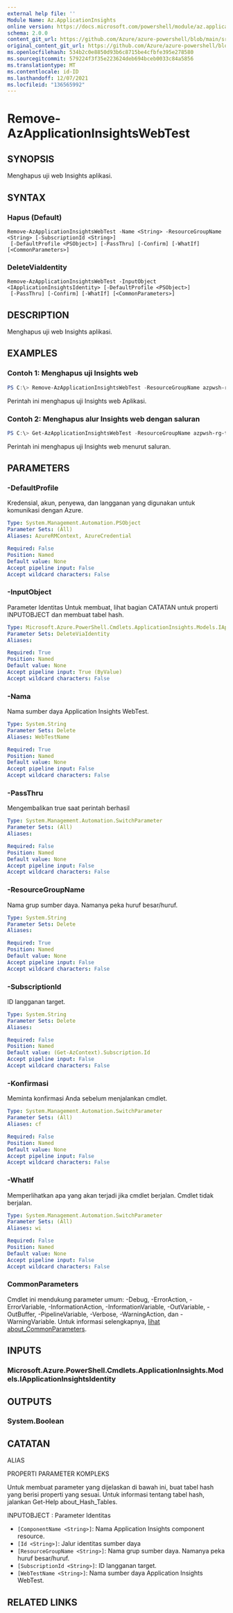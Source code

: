 ```yaml
---
external help file: ''
Module Name: Az.ApplicationInsights
online version: https://docs.microsoft.com/powershell/module/az.applicationinsights/remove-azapplicationinsightswebtest
schema: 2.0.0
content_git_url: https://github.com/Azure/azure-powershell/blob/main/src/ApplicationInsights/ApplicationInsights/help/Remove-AzApplicationInsightsWebTest.md
original_content_git_url: https://github.com/Azure/azure-powershell/blob/main/src/ApplicationInsights/ApplicationInsights/help/Remove-AzApplicationInsightsWebTest.md
ms.openlocfilehash: 534b2c0e8850d93b6c8715be4cfbfe395e278580
ms.sourcegitcommit: 579224f3f35e223624deb694bceb0033c84a5856
ms.translationtype: MT
ms.contentlocale: id-ID
ms.lasthandoff: 12/07/2021
ms.locfileid: "136565992"
---
```

# Remove-AzApplicationInsightsWebTest

## SYNOPSIS
Menghapus uji web Insights aplikasi.

## SYNTAX

### Hapus (Default)
```
Remove-AzApplicationInsightsWebTest -Name <String> -ResourceGroupName <String> [-SubscriptionId <String>]
 [-DefaultProfile <PSObject>] [-PassThru] [-Confirm] [-WhatIf] [<CommonParameters>]
```

### DeleteViaIdentity
```
Remove-AzApplicationInsightsWebTest -InputObject <IApplicationInsightsIdentity> [-DefaultProfile <PSObject>]
 [-PassThru] [-Confirm] [-WhatIf] [<CommonParameters>]
```

## DESCRIPTION
Menghapus uji web Insights aplikasi.

## EXAMPLES

### Contoh 1: Menghapus uji Insights web
```powershell
PS C:\> Remove-AzApplicationInsightsWebTest -ResourceGroupName azpwsh-rg-test -Name standardwebtest01-lucasappinsights

```

Perintah ini menghapus uji Insights web Aplikasi.

### Contoh 2: Menghapus alur Insights web dengan saluran
```powershell
PS C:\> Get-AzApplicationInsightsWebTest -ResourceGroupName azpwsh-rg-test -Name webtest01-lucasappinsights | Remove-AzApplicationInsightsWebTest

```

Perintah ini menghapus uji Insights web menurut saluran.

## PARAMETERS

### -DefaultProfile
Kredensial, akun, penyewa, dan langganan yang digunakan untuk komunikasi dengan Azure.

```yaml
Type: System.Management.Automation.PSObject
Parameter Sets: (All)
Aliases: AzureRMContext, AzureCredential

Required: False
Position: Named
Default value: None
Accept pipeline input: False
Accept wildcard characters: False
```

### -InputObject
Parameter Identitas Untuk membuat, lihat bagian CATATAN untuk properti INPUTOBJECT dan membuat tabel hash.

```yaml
Type: Microsoft.Azure.PowerShell.Cmdlets.ApplicationInsights.Models.IApplicationInsightsIdentity
Parameter Sets: DeleteViaIdentity
Aliases:

Required: True
Position: Named
Default value: None
Accept pipeline input: True (ByValue)
Accept wildcard characters: False
```

### -Nama
Nama sumber daya Application Insights WebTest.

```yaml
Type: System.String
Parameter Sets: Delete
Aliases: WebTestName

Required: True
Position: Named
Default value: None
Accept pipeline input: False
Accept wildcard characters: False
```

### -PassThru
Mengembalikan true saat perintah berhasil

```yaml
Type: System.Management.Automation.SwitchParameter
Parameter Sets: (All)
Aliases:

Required: False
Position: Named
Default value: None
Accept pipeline input: False
Accept wildcard characters: False
```

### -ResourceGroupName
Nama grup sumber daya.
Namanya peka huruf besar/huruf.

```yaml
Type: System.String
Parameter Sets: Delete
Aliases:

Required: True
Position: Named
Default value: None
Accept pipeline input: False
Accept wildcard characters: False
```

### -SubscriptionId
ID langganan target.

```yaml
Type: System.String
Parameter Sets: Delete
Aliases:

Required: False
Position: Named
Default value: (Get-AzContext).Subscription.Id
Accept pipeline input: False
Accept wildcard characters: False
```

### -Konfirmasi
Meminta konfirmasi Anda sebelum menjalankan cmdlet.

```yaml
Type: System.Management.Automation.SwitchParameter
Parameter Sets: (All)
Aliases: cf

Required: False
Position: Named
Default value: None
Accept pipeline input: False
Accept wildcard characters: False
```

### -WhatIf
Memperlihatkan apa yang akan terjadi jika cmdlet berjalan.
Cmdlet tidak berjalan.

```yaml
Type: System.Management.Automation.SwitchParameter
Parameter Sets: (All)
Aliases: wi

Required: False
Position: Named
Default value: None
Accept pipeline input: False
Accept wildcard characters: False
```

### CommonParameters
Cmdlet ini mendukung parameter umum: -Debug, -ErrorAction, -ErrorVariable, -InformationAction, -InformationVariable, -OutVariable, -OutBuffer, -PipelineVariable, -Verbose, -WarningAction, dan -WarningVariable. Untuk informasi selengkapnya, [lihat about_CommonParameters](http://go.microsoft.com/fwlink/?LinkID=113216).

## INPUTS

### Microsoft.Azure.PowerShell.Cmdlets.ApplicationInsights.Models.IApplicationInsightsIdentity

## OUTPUTS

### System.Boolean

## CATATAN

ALIAS

PROPERTI PARAMETER KOMPLEKS

Untuk membuat parameter yang dijelaskan di bawah ini, buat tabel hash yang berisi properti yang sesuai. Untuk informasi tentang tabel hash, jalankan Get-Help about_Hash_Tables.


INPUTOBJECT <IApplicationInsightsIdentity> : Parameter Identitas
  - `[ComponentName <String>]`: Nama Application Insights component resource.
  - `[Id <String>]`: Jalur identitas sumber daya
  - `[ResourceGroupName <String>]`: Nama grup sumber daya. Namanya peka huruf besar/huruf.
  - `[SubscriptionId <String>]`: ID langganan target.
  - `[WebTestName <String>]`: Nama sumber daya Application Insights WebTest.

## RELATED LINKS

